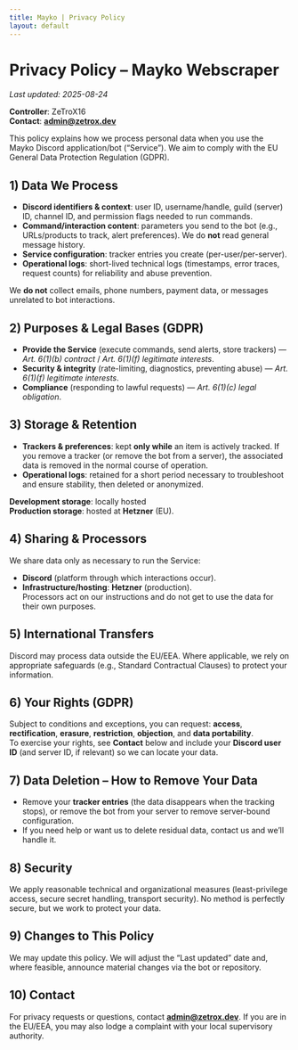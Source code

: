 ```yaml
---
title: Mayko | Privacy Policy
layout: default
---
```


# Privacy Policy – Mayko Webscraper
_Last updated: 2025-08-24_

**Controller**: ZeTroX16  
**Contact**: **admin@zetrox.dev**

This policy explains how we process personal data when you use the Mayko Discord application/bot (“Service”). We aim to comply with the EU General Data Protection Regulation (GDPR).

## 1) Data We Process
- **Discord identifiers & context**: user ID, username/handle, guild (server) ID, channel ID, and permission flags needed to run commands.
- **Command/interaction content**: parameters you send to the bot (e.g., URLs/products to track, alert preferences). We do **not** read general message history.
- **Service configuration**: tracker entries you create (per-user/per-server).
- **Operational logs**: short-lived technical logs (timestamps, error traces, request counts) for reliability and abuse prevention.

We **do not** collect emails, phone numbers, payment data, or messages unrelated to bot interactions.

## 2) Purposes & Legal Bases (GDPR)
- **Provide the Service** (execute commands, send alerts, store trackers) — *Art. 6(1)(b) contract* / *Art. 6(1)(f) legitimate interests*.  
- **Security & integrity** (rate-limiting, diagnostics, preventing abuse) — *Art. 6(1)(f) legitimate interests*.  
- **Compliance** (responding to lawful requests) — *Art. 6(1)(c) legal obligation*.

## 3) Storage & Retention
- **Trackers & preferences**: kept **only while** an item is actively tracked. If you remove a tracker (or remove the bot from a server), the associated data is removed in the normal course of operation.  
- **Operational logs**: retained for a short period necessary to troubleshoot and ensure stability, then deleted or anonymized.

**Development storage**: locally hosted  
**Production storage**: hosted at **Hetzner** (EU).

## 4) Sharing & Processors
We share data only as necessary to run the Service:
- **Discord** (platform through which interactions occur).  
- **Infrastructure/hosting**: **Hetzner** (production).  
Processors act on our instructions and do not get to use the data for their own purposes.

## 5) International Transfers
Discord may process data outside the EU/EEA. Where applicable, we rely on appropriate safeguards (e.g., Standard Contractual Clauses) to protect your information.

## 6) Your Rights (GDPR)
Subject to conditions and exceptions, you can request: **access**, **rectification**, **erasure**, **restriction**, **objection**, and **data portability**.  
To exercise your rights, see **Contact** below and include your **Discord user ID** (and server ID, if relevant) so we can locate your data.

## 7) Data Deletion – How to Remove Your Data
- Remove your **tracker entries** (the data disappears when the tracking stops), or remove the bot from your server to remove server-bound configuration.  
- If you need help or want us to delete residual data, contact us and we’ll handle it.

## 8) Security
We apply reasonable technical and organizational measures (least-privilege access, secure secret handling, transport security). No method is perfectly secure, but we work to protect your data.

## 9) Changes to This Policy
We may update this policy. We will adjust the “Last updated” date and, where feasible, announce material changes via the bot or repository.

## 10) Contact
For privacy requests or questions, contact **admin@zetrox.dev**. If you are in the EU/EEA, you may also lodge a complaint with your local supervisory authority.
